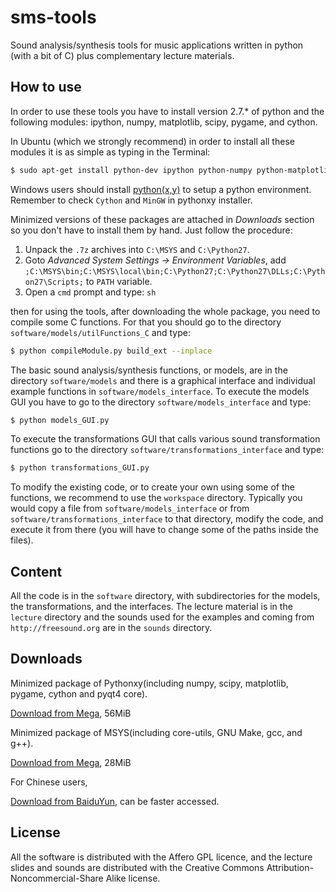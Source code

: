 sms-tools
========= 

Sound analysis/synthesis tools for music applications written in python (with a bit of C) plus complementary lecture materials.

How to use
----------

In order to use these tools you have to install version 2.7.* of python and the following modules: ipython, numpy, matplotlib, scipy, pygame, and cython. 

In Ubuntu (which we strongly recommend) in order to install all these modules it is as simple as typing in the Terminal:

```sh
$ sudo apt-get install python-dev ipython python-numpy python-matplotlib python-scipy python-pygame cython
```

Windows users should install [python(x,y)](code.google.com/p/pythonxy/) to setup a python environment. Remember to check `Cython` and `MinGW` in pythonxy installer.

Minimized versions of these packages are attached in *Downloads* section so you don't have to install them by hand. Just follow the procedure:

1. Unpack the `.7z` archives into `C:\MSYS` and `C:\Python27`.
2. Goto *Advanced System Settings -> Environment Variables*, add `;C:\MSYS\bin;C:\MSYS\local\bin;C:\Python27;C:\Python27\DLLs;C:\Python27\Scripts;` to `PATH` variable. 
3. Open a `cmd` prompt and type: `sh`

then for using the tools, after downloading the whole package, you need to compile some C functions. For that you should go to the directory `software/models/utilFunctions_C` and type:

```sh
$ python compileModule.py build_ext --inplace
```

The basic sound analysis/synthesis functions, or models, are in the directory `software/models` and there is a graphical interface and individual example functions in `software/models_interface`. To execute the models GUI you have to go to the directory `software/models_interface` and type: 

```sh
$ python models_GUI.py
```

To execute the transformations GUI that calls various sound transformation functions go to the directory `software/transformations_interface` and type: 

```sh
$ python transformations_GUI.py
```

To modify the existing code, or to create your own using some of the functions, we recommend to use the `workspace` directory. Typically you would copy a file from `software/models_interface` or from `software/transformations_interface` to that directory, modify the code, and execute it from there (you will have to change some of the paths inside the files). 


Content
-------

All the code is in the `software` directory, with subdirectories for the models, the transformations, and the interfaces. The lecture material is in the `lecture` directory and the sounds used for the examples and coming from `http://freesound.org` are in the `sounds` directory.

Downloads
-------

Minimized package of Pythonxy(including numpy, scipy, matplotlib, pygame, cython and pyqt4 core).

[Download from Mega](https://mega.co.nz/#!zRQSSIZZ!XNeLUpcJs6ZLM3eX-lr4v8Mj1xsgFBpexwYJwcWSb1E), 56MiB

Minimized package of MSYS(including core-utils, GNU Make, gcc, and g++).

[Download from Mega](https://mega.co.nz/#!6VBgybCA!Tf4-9Jtrdrnc4qGpG0Be5-71-FM5BZQs0laOzbwLPKk), 28MiB

For Chinese users,

[Download from BaiduYun](http://pan.baidu.com/s/1eQpbsWi), can be faster accessed.

License
-------
All the software is distributed with the Affero GPL licence, and the lecture slides and sounds are distributed with the Creative Commons Attribution-Noncommercial-Share Alike license.


